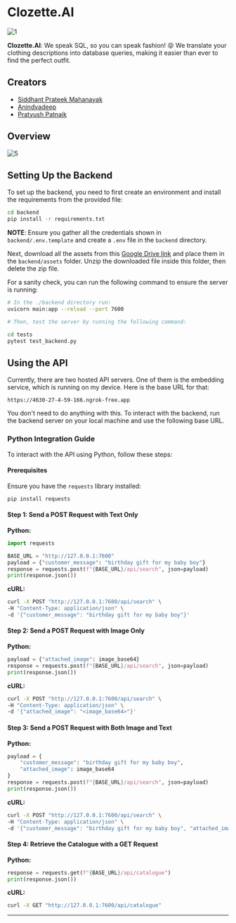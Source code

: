 # Clozette.AI
![1](https://github.com/user-attachments/assets/aa076e15-b902-4d57-a3b1-ae9543d812fc)


**Clozette.AI**: We speak SQL, so you can speak fashion! 😝 We translate your clothing descriptions into database queries, making it easier than ever to find the perfect outfit.

## Creators

- [Siddhant Prateek Mahanayak](https://github.com/siddhantprateek)
- [Anindyadeep](https://github.com/Anindyadeep)
- [Pratyush Patnaik](https://github.com/Pratyush-exe)

## Overview
![5](https://github.com/user-attachments/assets/dda6c3f4-2cdc-4a0d-92ac-727046c44dac)

## Setting Up the Backend

To set up the backend, you need to first create an environment and install the requirements from the provided file:

```bash
cd backend
pip install -r requirements.txt
```

**NOTE**: Ensure you gather all the credentials shown in `backend/.env.template` and create a `.env` file in the `backend` directory.

Next, download all the assets from this [Google Drive link](https://drive.google.com/file/d/1OW_y8LNPishXXNOetkHR3ATC6rCm8R1u/view?usp=sharing) and place them in the `backend/assets` folder. Unzip the downloaded file inside this folder, then delete the zip file.

For a sanity check, you can run the following command to ensure the server is running:

```bash
# In the ./backend directory run:
uvicorn main:app --reload --port 7600

# Then, test the server by running the following command:

cd tests
pytest test_backend.py
```

## Using the API

Currently, there are two hosted API servers. One of them is the embedding service, which is running on my device. Here is the base URL for that:

```
https://4630-27-4-59-166.ngrok-free.app
```

You don't need to do anything with this. To interact with the backend, run the backend server on your local machine and use the following base URL.

### Python Integration Guide

To interact with the API using Python, follow these steps:

#### Prerequisites

Ensure you have the `requests` library installed:

```bash
pip install requests
```

#### Step 1: Send a POST Request with Text Only

**Python:**

```python
import requests

BASE_URL = "http://127.0.0.1:7600"
payload = {"customer_message": "birthday gift for my baby boy"}
response = requests.post(f"{BASE_URL}/api/search", json=payload)
print(response.json())
```

**cURL:**

```bash
curl -X POST "http://127.0.0.1:7600/api/search" \
-H "Content-Type: application/json" \
-d '{"customer_message": "birthday gift for my baby boy"}'
```

#### Step 2: Send a POST Request with Image Only

**Python:**

```python
payload = {"attached_image": image_base64}
response = requests.post(f"{BASE_URL}/api/search", json=payload)
print(response.json())
```

**cURL:**

```bash
curl -X POST "http://127.0.0.1:7600/api/search" \
-H "Content-Type: application/json" \
-d '{"attached_image": "<image_base64>"}'
```

#### Step 3: Send a POST Request with Both Image and Text

**Python:**

```python
payload = {
    "customer_message": "birthday gift for my baby boy",
    "attached_image": image_base64
}
response = requests.post(f"{BASE_URL}/api/search", json=payload)
print(response.json())
```

**cURL:**

```bash
curl -X POST "http://127.0.0.1:7600/api/search" \
-H "Content-Type: application/json" \
-d '{"customer_message": "birthday gift for my baby boy", "attached_image": "<image_base64>"}'
```

#### Step 4: Retrieve the Catalogue with a GET Request

**Python:**

```python
response = requests.get(f"{BASE_URL}/api/catalogue")
print(response.json())
```

**cURL:**

```bash
curl -X GET "http://127.0.0.1:7600/api/catalogue"
```

---
